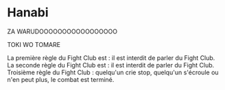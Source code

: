 # Hanabi
ZA WARUDOOOOOOOOOOOOOOOOO

TOKI WO TOMARE

La première règle du Fight Club est : il est interdit de parler du Fight Club. 
La seconde règle du Fight Club est : il est interdit de parler du Fight Club. 
Troisième règle du Fight Club : quelqu'un crie stop, quelqu'un s'écroule ou n'en peut plus, le combat est terminé.
